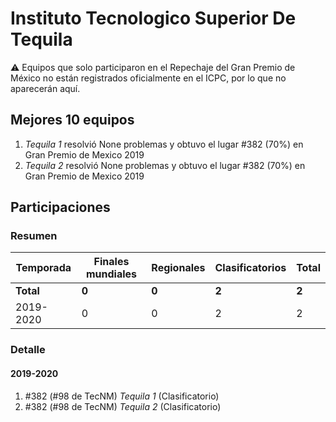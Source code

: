 # Instituto Tecnologico Superior De Tequila

:warning: Equipos que solo participaron en el Repechaje del Gran Premio de México no están registrados oficialmente en el ICPC, por lo que no aparecerán aquí.

## Mejores 10 equipos

1. _Tequila 1_ resolvió None problemas y obtuvo el lugar #382 (70%) en Gran Premio de Mexico 2019
1. _Tequila 2_ resolvió None problemas y obtuvo el lugar #382 (70%) en Gran Premio de Mexico 2019

## Participaciones

### Resumen

| Temporada | Finales mundiales | Regionales | Clasificatorios | Total |
| --- | --- | --- | --- | --- |
| **Total** | **0** | **0** | **2** | **2** |
| 2019-2020 | 0 | 0 | 2 | 2 |

### Detalle

#### 2019-2020

1. #382 (#98 de TecNM) _Tequila 1_ (Clasificatorio)
1. #382 (#98 de TecNM) _Tequila 2_ (Clasificatorio)




